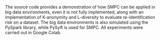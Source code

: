 The source code provides a demonstration of how SMPC can be applied in big data environments, even it is not fully implemented, along with an implementation of K-anonymity and L-diversity to evaluate re-identification risk on a dataset. 
The big data environments is also simulated using the PySpark library, while PySyft is used for SMPC.
All experiments were carried out in Google Colab.
